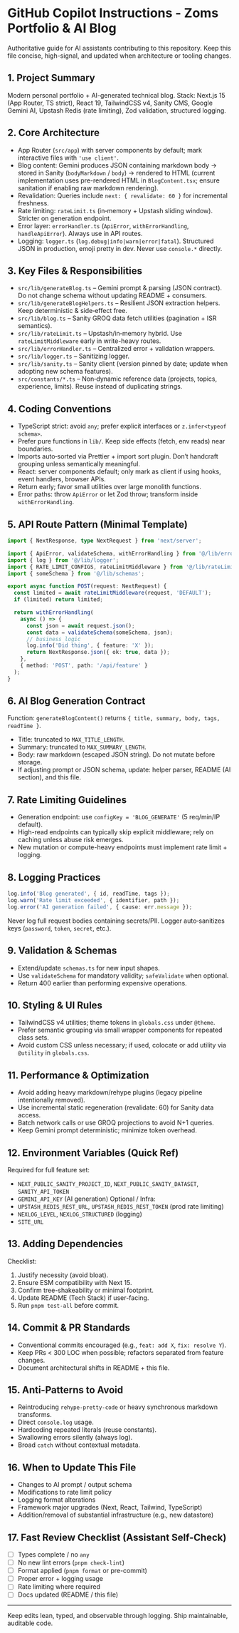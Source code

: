 # GitHub Copilot Instructions - Zoms Portfolio & AI Blog

Authoritative guide for AI assistants contributing to this repository. Keep this file concise, high-signal, and updated when architecture or tooling changes.

## 1. Project Summary

Modern personal portfolio + AI-generated technical blog.
Stack: Next.js 15 (App Router, TS strict), React 19, TailwindCSS v4, Sanity CMS, Google Gemini AI, Upstash Redis (rate limiting), Zod validation, structured logging.

## 2. Core Architecture

- App Router (`src/app`) with server components by default; mark interactive files with `'use client'`.
- Blog content: Gemini produces JSON containing markdown body → stored in Sanity (`bodyMarkdown` / `body`) → rendered to HTML (current implementation uses pre-rendered HTML in `BlogContent.tsx`; ensure sanitation if enabling raw markdown rendering).
- Revalidation: Queries include `next: { revalidate: 60 }` for incremental freshness.
- Rate limiting: `rateLimit.ts` (in‑memory + Upstash sliding window). Stricter on generation endpoint.
- Error layer: `errorHandler.ts` (`ApiError`, `withErrorHandling`, `handleApiError`). Always use in API routes.
- Logging: `logger.ts` (`log.debug|info|warn|error|fatal`). Structured JSON in production, emoji pretty in dev. Never use `console.*` directly.

## 3. Key Files & Responsibilities

- `src/lib/generateBlog.ts` – Gemini prompt & parsing (JSON contract). Do not change schema without updating README + consumers.
- `src/lib/generateBlogHelpers.ts` – Resilient JSON extraction helpers. Keep deterministic & side‑effect free.
- `src/lib/blog.ts` – Sanity GROQ data fetch utilities (pagination + ISR semantics).
- `src/lib/rateLimit.ts` – Upstash/in‑memory hybrid. Use `rateLimitMiddleware` early in write-heavy routes.
- `src/lib/errorHandler.ts` – Centralized error + validation wrappers.
- `src/lib/logger.ts` – Sanitizing logger.
- `src/lib/sanity.ts` – Sanity client (version pinned by date; update when adopting new schema features).
- `src/constants/*.ts` – Non‑dynamic reference data (projects, topics, experience, limits). Reuse instead of duplicating strings.

## 4. Coding Conventions

- TypeScript strict: avoid `any`; prefer explicit interfaces or `z.infer<typeof schema>`.
- Prefer pure functions in `lib/`. Keep side effects (fetch, env reads) near boundaries.
- Imports auto‑sorted via Prettier + import sort plugin. Don’t handcraft grouping unless semantically meaningful.
- React: server components default; only mark as client if using hooks, event handlers, browser APIs.
- Return early; favor small utilities over large monolith functions.
- Error paths: throw `ApiError` or let Zod throw; transform inside `withErrorHandling`.

## 5. API Route Pattern (Minimal Template)

```ts
import { NextResponse, type NextRequest } from 'next/server';

import { ApiError, validateSchema, withErrorHandling } from '@/lib/errorHandler';
import { log } from '@/lib/logger';
import { RATE_LIMIT_CONFIGS, rateLimitMiddleware } from '@/lib/rateLimit';
import { someSchema } from '@/lib/schemas';

export async function POST(request: NextRequest) {
  const limited = await rateLimitMiddleware(request, 'DEFAULT');
  if (limited) return limited;

  return withErrorHandling(
    async () => {
      const json = await request.json();
      const data = validateSchema(someSchema, json);
      // business logic
      log.info('Did thing', { feature: 'X' });
      return NextResponse.json({ ok: true, data });
    },
    { method: 'POST', path: '/api/feature' }
  );
}
```

## 6. AI Blog Generation Contract

Function: `generateBlogContent()` returns `{ title, summary, body, tags, readTime }`.

- Title: truncated to `MAX_TITLE_LENGTH`.
- Summary: truncated to `MAX_SUMMARY_LENGTH`.
- Body: raw markdown (escaped JSON string). Do not mutate before storage.
- If adjusting prompt or JSON schema, update: helper parser, README (AI section), and this file.

## 7. Rate Limiting Guidelines

- Generation endpoint: use `configKey = 'BLOG_GENERATE'` (5 req/min/IP default).
- High-read endpoints can typically skip explicit middleware; rely on caching unless abuse risk emerges.
- New mutation or compute-heavy endpoints must implement rate limit + logging.

## 8. Logging Practices

```ts
log.info('Blog generated', { id, readTime, tags });
log.warn('Rate limit exceeded', { identifier, path });
log.error('AI generation failed', { cause: err.message });
```

Never log full request bodies containing secrets/PII. Logger auto‑sanitizes keys (`password`, `token`, `secret`, etc.).

## 9. Validation & Schemas

- Extend/update `schemas.ts` for new input shapes.
- Use `validateSchema` for mandatory validity; `safeValidate` when optional.
- Return 400 earlier than performing expensive operations.

## 10. Styling & UI Rules

- TailwindCSS v4 utilities; theme tokens in `globals.css` under `@theme`.
- Prefer semantic grouping via small wrapper components for repeated class sets.
- Avoid custom CSS unless necessary; if used, colocate or add utility via `@utility` in `globals.css`.

## 11. Performance & Optimization

- Avoid adding heavy markdown/rehype plugins (legacy pipeline intentionally removed).
- Use incremental static regeneration (revalidate: 60) for Sanity data access.
- Batch network calls or use GROQ projections to avoid N+1 queries.
- Keep Gemini prompt deterministic; minimize token overhead.

## 12. Environment Variables (Quick Ref)

Required for full feature set:

- `NEXT_PUBLIC_SANITY_PROJECT_ID`, `NEXT_PUBLIC_SANITY_DATASET`, `SANITY_API_TOKEN`
- `GEMINI_API_KEY` (AI generation)
  Optional / Infra:
- `UPSTASH_REDIS_REST_URL`, `UPSTASH_REDIS_REST_TOKEN` (prod rate limiting)
- `NEXLOG_LEVEL`, `NEXLOG_STRUCTURED` (logging)
- `SITE_URL`

## 13. Adding Dependencies

Checklist:

1. Justify necessity (avoid bloat).
2. Ensure ESM compatibility with Next 15.
3. Confirm tree-shakeability or minimal footprint.
4. Update README (Tech Stack) if user-facing.
5. Run `pnpm test-all` before commit.

## 14. Commit & PR Standards

- Conventional commits encouraged (e.g., `feat: add X`, `fix: resolve Y`).
- Keep PRs < 300 LOC when possible; refactors separated from feature changes.
- Document architectural shifts in README + this file.

## 15. Anti-Patterns to Avoid

- Reintroducing `rehype-pretty-code` or heavy synchronous markdown transforms.
- Direct `console.log` usage.
- Hardcoding repeated literals (reuse constants).
- Swallowing errors silently (always log).
- Broad `catch` without contextual metadata.

## 16. When to Update This File

- Changes to AI prompt / output schema
- Modifications to rate limit policy
- Logging format alterations
- Framework major upgrades (Next, React, Tailwind, TypeScript)
- Addition/removal of substantial infrastructure (e.g., new datastore)

## 17. Fast Review Checklist (Assistant Self-Check)

- [ ] Types complete / no `any`
- [ ] No new lint errors (`pnpm check-lint`)
- [ ] Format applied (`pnpm format` or pre-commit)
- [ ] Proper error + logging usage
- [ ] Rate limiting where required
- [ ] Docs updated (README / this file)

---

Keep edits lean, typed, and observable through logging. Ship maintainable, auditable code.
